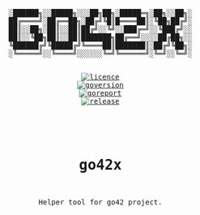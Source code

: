 <!-- markdownlint-disable MD013 MD033 MD041 -->
<div align="center"><pre>
░██████╗░░█████╗░░░██╗██╗░█████═╗░██╗░░██╗░
██╔════╝░██╔══██╗░██╔╝╚█║█════██║░╚██╗██╔╝░
██║░░██╗░██║░░██║██╔╝░░╚╝░░███╔═╝░░╚███╔╝░░
██║░░╚██╗██║░░██║███████╗██╔══╝░░░░██╔██╗░░
╚██████╔╝╚█████╔╝╚════██║███████║░██╔╝╚██╗░
░╚═════╝░░╚════╝░░░░░░╚═╝╚══════╝░╚═╝░░╚═╝░
<p align="center">
<a href="https://opensource.org/licenses/MIT"><img src="https://img.shields.io/badge/License-MIT-yellow.svg" alt="licence"></a>
<a href="https://golang.org/"><img src="https://img.shields.io/badge/Go-1.24.6-00ADD8?style=flat&logo=go" alt="goversion"></a>
<a href="https://goreportcard.com/report/github.com/hasansino/go42"><img src="https://goreportcard.com/badge/github.com/hasansino/go42x" alt="goreport"></a>
<a href="https://github.com/hasansino/go42x/releases"><img src="https://img.shields.io/github/v/release/hasansino/go42x" alt="release"></a>
</p>
<!-- markdownlint-enable MD013 MD033 MD041 -->

# go42x

Helper tool for go42 project.
